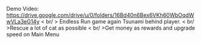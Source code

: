 Demo Video: https://drive.google.com/drive/u/0/folders/16Bd40n6Bex6VKh60WbOqdWwVLa3eG14y
< br/ > Endless Run game again Tsunami behind player.
< br/ >Rescue a lot of cat as possible
< br/ >Get money as rewards and upgrade speed on Main Menu
